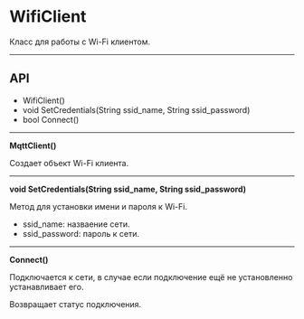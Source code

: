 # WifiClient

Класс для работы с Wi-Fi клиентом.

***

## API

- WifiClient()
- void SetCredentials(String ssid_name, String ssid_password)
- bool Connect()

***

**MqttClient()**

Создает объект Wi-Fi клиента.

***

**void SetCredentials(String ssid_name, String ssid_password)**

Метод для установки имени и пароля к Wi-Fi.

- ssid_name: назваение сети.
- ssid_password: пароль к сети.

***

**Connect()**

Подключается к сети, в случае если подключение ещё не установленно устанавливает его.

Возвращает статус подключения.
